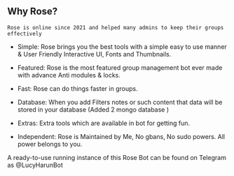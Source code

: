 ## Why Rose?
```
Rose is online since 2021 and helped many admins to keep their groups effectively
```


- Simple: Rose brings you the best tools with a simple easy to use manner & User Friendly Interactive UI, Fonts and Thumbnails. 

- Featured: Rose is the most featured group management bot ever made with advance Anti modules & locks.

- Fast: Rose can do things faster in groups.

- Database: When you add Filters notes or such content that data will be stored in your database (Added 2 mongo database )

- Extras: Extra tools which are available in bot for getting fun.

- Independent: Rose is Maintained by Me, No gbans, No sudo powers. All power belongs to you.

A ready-to-use running instance of this Rose Bot can be found on Telegram as @LucyHarunBot
